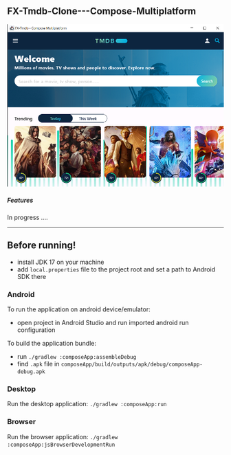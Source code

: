 

## FX-Tmdb-Clone---Compose-Multiplatform

<img src="screenshot/fullscreen.png" width="600px" />

##### Features
In progress ....

---

## Before running!
 - install JDK 17 on your machine
 - add `local.properties` file to the project root and set a path to Android SDK there

### Android
To run the application on android device/emulator:  
 - open project in Android Studio and run imported android run configuration

To build the application bundle:
 - run `./gradlew :composeApp:assembleDebug`
 - find `.apk` file in `composeApp/build/outputs/apk/debug/composeApp-debug.apk`

### Desktop
Run the desktop application: `./gradlew :composeApp:run`

### Browser
Run the browser application: `./gradlew :composeApp:jsBrowserDevelopmentRun`

